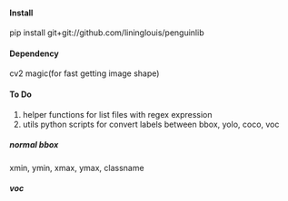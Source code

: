 #### Install
pip install git+git://github.com/lininglouis/penguinlib


#### Dependency
cv2
magic(for fast getting image shape)

#### To Do
1. helper functions for list files with regex expression
2. utils python scripts for convert labels between bbox, yolo, coco, voc


##### normal bbox
xmin, ymin, xmax, ymax, classname

##### voc



